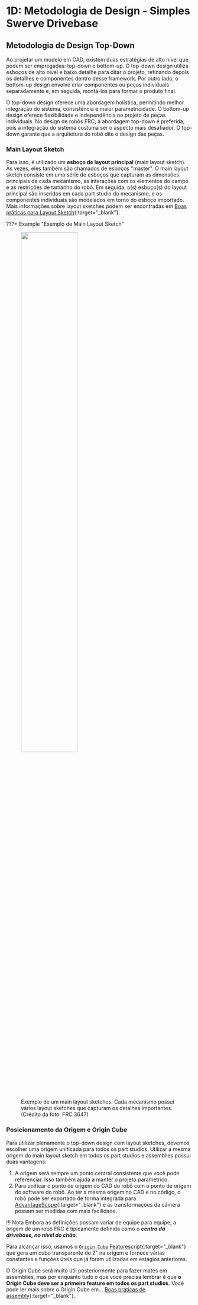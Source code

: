 # 1D: Metodologia de Design - Simples Swerve Drivebase

## Metodologia de Design Top-Down
Ao projetar um modelo em CAD, existem duas estratégias de alto nível que podem ser empregadas: top-down e bottom-up. O top-down design utiliza esboços de alto nível e baixo detalhe para ditar o projeto, refinando depois os detalhes e componentes dentro desse framework. Por outro lado, o bottom-up design envolve criar componentes ou peças individuais separadamente e, em seguida, montá-los para formar o produto final.

O top-down design oferece uma abordagem holística, permitindo melhor integração do sistema, consistência e maior parametricidade. O bottom-up design oferece flexibilidade e independência no projeto de peças individuais. No design de robôs FRC, a abordagem top-down é preferida, pois a integração do sistema costuma ser o aspecto mais desafiador. O top-down garante que a arquitetura do robô dite o design das peças.

### Main Layout Sketch

Para isso, é utilizado um **esboço de layout principal** (main layout sketch). Às vezes, eles também são chamados de esboços "master". O main layout sketch consiste em uma série de esboços que capturam as dimensões principais de cada mecanismo, as interações com os elementos do campo e as restrições de tamanho do robô. Em seguida, o(s) esboço(s) do layout principal são inseridos em cada part studio do mecanismo, e os componentes individuais são modelados em torno do esboço importado.
Mais informações sobre layout sketches podem ser encontradas em [Boas práticas para Layout Sketch](../../../best-practices/mastersketch-setup.md "Layout Sketch Best Practices Page"){:target="_blank"}.

???+ Example "Exemplo de Main Layout Sketch"
    <figure>
    <img src="\img\learning-course\stage1d\exampleMasterSketch.webp" style="width:60%">
    <figcaption>Exemplo de um main layout sketches. Cada mecanismo possui vários layout sketches que capturam os detalhes importantes. (Crédito da foto: FRC 3647)</figcaption>
    </figure>


### Posicionamento da Origem e Origin Cube
Para utilizar plenamente o top-down design com layout sketches, devemos escolher uma origem unificada para todos os part studios. Utilizar a mesma origem do main layout sketch em todos os part studios e assemblies possui duas vantagens:

1. A origem será sempre um ponto central consistente que você pode referenciar. Isso também ajuda a manter o projeto paramétrico.
2. Para unificar o ponto de origem do CAD do robô com o ponto de origem do software do robô. Ao ter a mesma origem no CAD e no código, o robô pode ser exportado de forma integrada para [AdvantageScope](https://github.com/Mechanical-Advantage/AdvantageScope "AdvantageScope Repository"){:target="_blank"} e as transformações da câmera possam ser medidas com mais facilidade.

!!! Nota
    Embora as definições possam variar de equipe para equipe, a origem de um robô FRC é tipicamente definida como o ***centro da drivebase, no nível do chão***.

Para alcançar isso, usamos o [`Origin Cube` Featurescript](https://cad.onshape.com/documents/321c197a842fc5f1a29e6621/w/fc3cdd5ca7edcd93e02f13cc/e/df3afdbec8d1356c2af15e4b?renderMode=0&uiState=6637caa6ccbcaa36badca03a "Origin Cube Featurescript Document"){:target="_blank"} que gera um cubo transparente de 2" na origem e fornece várias constantes e funções úteis que já foram utilizadas em estágios anteriores.

O Origin Cube será muito útil posteriormente para fazer mates em assemblies, mas por enquanto tudo o que você precisa lembrar é que **o Origin Cube deve ser a primeira feature em todos os part studios**. Você pode ler mais sobre o Origin Cube em… [Boas práticas de assembly](../../../best-practices/assembly-setup.md "Assembly Best Practices Page"){:target="_blank"}.

<br>
